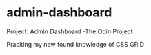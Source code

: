 # admin-dashboard

Project: Admin Dashboard
-The Odin Project

Praciting my new found knowledge of CSS GRID
